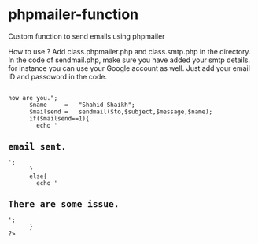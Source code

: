 phpmailer-function
==================

Custom function to send emails using phpmailer

How to use ?
Add class.phpmailer.php and class.smtp.php in the directory. In the code of sendmail.php, make sure you have added your smtp details.
for instance you can use your Google account as well. Just add your email ID and passoword in the code.
<code>
<?php
      include("sendmail.php");
      $to       =   "some email";
      $subject  =   "Hello";
      $message  =   "hello <i>how are you.</i>";
      $name     =   "Shahid Shaikh";
      $mailsend =   sendmail($to,$subject,$message,$name);
      if($mailsend==1){
        echo '<h2>email sent.</h2>';
      }
      else{
        echo '<h2>There are some issue.</h2>';
      }
?>
</code>
